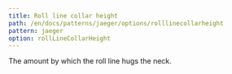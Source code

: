 ```yaml
---
title: Roll line collar height
path: /en/docs/patterns/jaeger/options/rolllinecollarheight
pattern: jaeger
option: rollLineCollarHeight
---
```


The amount by which the roll line hugs the neck.
